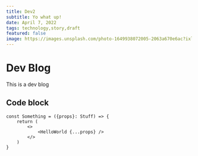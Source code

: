 ```yaml
---
title: Dev2
subtitle: Yo what up!
date: April 7, 2022
tags: technology,story,draft
featured: false
image: https://images.unsplash.com/photo-1649938072005-2063a670e6ac?ixlib=rb-1.2.1&ixid=MnwxMjA3fDB8MHxwaG90by1wYWdlfHx8fGVufDB8fHx8&auto=format&fit=crop&w=2832&q=80
---
```


# Dev Blog

This is a dev blog

## Code block

```tsx
const Something = ({props}: Stuff) => {
    return (
        <>
            <HelloWorld {...props} />
        </>
    )
}
```
